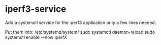 # iperf3-service
Add a systemctl service for the iperf3 application
only a few lines needed.

Put them into:
/etc/systemd/system/
sudo systemctl daemon-reload
sudo systemctl enable --now iperfX

